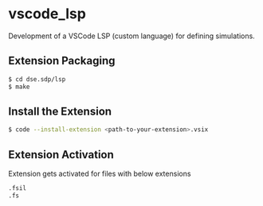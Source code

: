 # vscode_lsp
Development of a VSCode LSP (custom language) for defining simulations.

## Extension Packaging
```bash
$ cd dse.sdp/lsp
$ make
```

## Install the Extension
```bash
$ code --install-extension <path-to-your-extension>.vsix
```

## Extension Activation
Extension gets activated for files with below extensions
```bash
.fsil
.fs
```